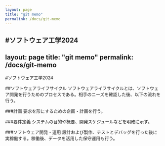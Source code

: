 ```yaml
---
layout: page
title: "git memo"
permalink: /docs/git-memo
---
```


#ソフトウェア工学2024
---
layout: page
title: "git memo"
permalink: /docs/git-memo
---

#ソフトウェア工学2024

##ソフトウェアライフサイクル
ソフトウェアライフサイクルとは、ソフトウェア開発を行うためのプロセスである。相手のニーズを確認した後、以下の流れを行う。

###計画
要求を形にするための企画・計画を行う。

###要件定義
システムの目的や概要、開発スケジュールなどを明確に示す。

###ソフトウェア開発・運用
設計および製作、テストとデバッグを行った後に実稼働する。稼働後、データを活用した保守運用も行う。